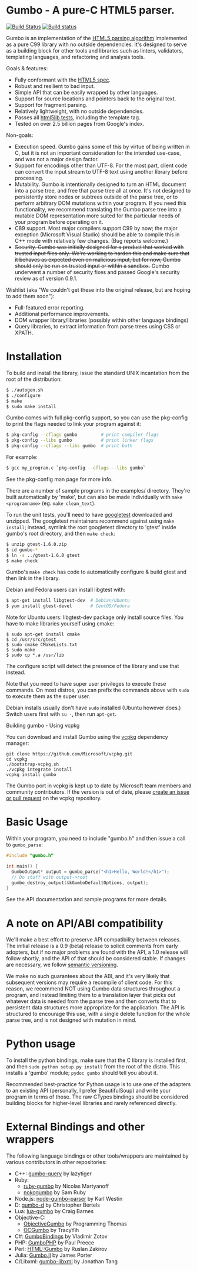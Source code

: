 Gumbo - A pure-C HTML5 parser.
============

[![Build Status](https://travis-ci.org/google/gumbo-parser.svg?branch=master)](https://travis-ci.org/google/gumbo-parser) [![Build status](https://ci.appveyor.com/api/projects/status/k5xxn4bxf62ao2cp?svg=true)](https://ci.appveyor.com/project/nostrademons/gumbo-parser)

Gumbo is an implementation of the [HTML5 parsing algorithm][] implemented
as a pure C99 library with no outside dependencies.  It's designed to serve
as a building block for other tools and libraries such as linters,
validators, templating languages, and refactoring and analysis tools.

Goals & features:

* Fully conformant with the [HTML5 spec][].
* Robust and resilient to bad input.
* Simple API that can be easily wrapped by other languages.
* Support for source locations and pointers back to the original text.
* Support for fragment parsing.
* Relatively lightweight, with no outside dependencies.
* Passes all [html5lib tests][], including the template tag.
* Tested on over 2.5 billion pages from Google's index.

Non-goals:

* Execution speed.  Gumbo gains some of this by virtue of being written in
  C, but it is not an important consideration for the intended use-case, and
  was not a major design factor.
* Support for encodings other than UTF-8.  For the most part, client code
  can convert the input stream to UTF-8 text using another library before
  processing.
* Mutability.  Gumbo is intentionally designed to turn an HTML document into a
  parse tree, and free that parse tree all at once.  It's not designed to
  persistently store nodes or subtrees outside of the parse tree, or to perform
  arbitrary DOM mutations within your program.  If you need this functionality,
  we recommend translating the Gumbo parse tree into a mutable DOM
  representation more suited for the particular needs of your program before
  operating on it.
* C89 support.  Most major compilers support C99 by now; the major exception
  (Microsoft Visual Studio) should be able to compile this in C++ mode with
  relatively few changes.  (Bug reports welcome.)
* ~~Security.  Gumbo was initially designed for a product that worked with
  trusted input files only.  We're working to harden this and make sure that it
  behaves as expected even on malicious input, but for now, Gumbo should only be
  run on trusted input or within a sandbox.~~ Gumbo underwent a number of
  security fixes and passed Google's security review as of version 0.9.1.

Wishlist (aka "We couldn't get these into the original release, but are
hoping to add them soon"):

* Full-featured error reporting.
* Additional performance improvements.
* DOM wrapper library/libraries (possibly within other language bindings)
* Query libraries, to extract information from parse trees using CSS or XPATH.

Installation
============

To build and install the library, issue the standard UNIX incantation from
the root of the distribution:

```bash
$ ./autogen.sh
$ ./configure
$ make
$ sudo make install
```

Gumbo comes with full pkg-config support, so you can use the pkg-config to
print the flags needed to link your program against it:

```bash
$ pkg-config --cflags gumbo         # print compiler flags
$ pkg-config --libs gumbo           # print linker flags
$ pkg-config --cflags --libs gumbo  # print both
```

For example:

```bash
$ gcc my_program.c `pkg-config --cflags --libs gumbo`
```

See the pkg-config man page for more info.

There are a number of sample programs in the examples/ directory.  They're
built automatically by 'make', but can also be made individually with
`make <programname>` (eg. `make clean_text`).

To run the unit tests, you'll need to have [googletest][] downloaded and
unzipped.  The googletest maintainers recommend against using
`make install`; instead, symlink the root googletest directory to 'gtest'
inside gumbo's root directory, and then `make check`:

```bash
$ unzip gtest-1.6.0.zip
$ cd gumbo-*
$ ln -s ../gtest-1.6.0 gtest
$ make check
```

Gumbo's `make check` has code to automatically configure & build gtest and
then link in the library.

Debian and Fedora users can install libgtest with:

```bash
$ apt-get install libgtest-dev  # Debian/Ubuntu
$ yum install gtest-devel       # CentOS/Fedora
```

Note for Ubuntu users: libgtest-dev package only install source files.
You have to make libraries yourself using cmake:

    $ sudo apt-get install cmake
    $ cd /usr/src/gtest
    $ sudo cmake CMakeLists.txt
    $ sudo make
    $ sudo cp *.a /usr/lib

The configure script will detect the presence of the library and use that
instead.

Note that you need to have super user privileges to execute these commands.
On most distros, you can prefix the commands above with `sudo` to execute
them as the super user.

Debian installs usually don't have `sudo` installed (Ubuntu however does.)
Switch users first with `su -`, then run `apt-get`.

Building gumbo - Using vcpkg

You can download and install Gumbo using the [vcpkg](https://github.com/Microsoft/vcpkg) dependency manager:

    git clone https://github.com/Microsoft/vcpkg.git
    cd vcpkg
    ./bootstrap-vcpkg.sh
    ./vcpkg integrate install
    vcpkg install gumbo

The Gumbo port in vcpkg is kept up to date by Microsoft team members and community contributors. If the version is out of date, please [create an issue or pull request](https://github.com/Microsoft/vcpkg) on the vcpkg repository.

Basic Usage
===========

Within your program, you need to include "gumbo.h" and then issue a call to
`gumbo_parse`:

```C
#include "gumbo.h"

int main() {
  GumboOutput* output = gumbo_parse("<h1>Hello, World!</h1>");
  // Do stuff with output->root
  gumbo_destroy_output(&kGumboDefaultOptions, output);
}
```

See the API documentation and sample programs for more details.

A note on API/ABI compatibility
===============================

We'll make a best effort to preserve API compatibility between releases.
The initial release is a 0.9 (beta) release to solicit comments from early
adopters, but if no major problems are found with the API, a 1.0 release
will follow shortly, and the API of that should be considered stable.  If
changes are necessary, we follow [semantic versioning][].

We make no such guarantees about the ABI, and it's very likely that
subsequent versions may require a recompile of client code.  For this
reason, we recommend NOT using Gumbo data structures throughout a program,
and instead limiting them to a translation layer that picks out whatever
data is needed from the parse tree and then converts that to persistent
data structures more appropriate for the application.  The API is
structured to encourage this use, with a single delete function for the
whole parse tree, and is not designed with mutation in mind.

Python usage
============

To install the python bindings, make sure that the
C library is installed first, and then `sudo python setup.py install` from
the root of the distro.  This installs a 'gumbo' module; `pydoc gumbo`
should tell you about it.

Recommended best-practice for Python usage is to use one of the adapters to
an existing API (personally, I prefer BeautifulSoup) and write your program
in terms of those.  The raw CTypes bindings should be considered building
blocks for higher-level libraries and rarely referenced directly.

External Bindings and other wrappers
====================================

The following language bindings or other tools/wrappers are maintained by
various contributors in other repositories:

* C++: [gumbo-query] by lazytiger
* Ruby:
  * [ruby-gumbo] by Nicolas Martyanoff
  * [nokogumbo] by Sam Ruby
* Node.js: [node-gumbo-parser] by Karl Westin
* D: [gumbo-d] by Christopher Bertels
* Lua: [lua-gumbo] by Craig Barnes
* Objective-C:
  * [ObjectiveGumbo] by Programming Thomas
  * [OCGumbo] by TracyYih
* C#: [GumboBindings] by Vladimir Zotov
* PHP: [GumboPHP] by Paul Preece
* Perl: [HTML::Gumbo] by Ruslan Zakirov
* Julia: [Gumbo.jl] by James Porter
* C/Libxml: [gumbo-libxml] by Jonathan Tang

[gumbo-query]: https://github.com/lazytiger/gumbo-query
[ruby-gumbo]: https://github.com/nevir/ruby-gumbo
[nokogumbo]: https://github.com/rubys/nokogumbo
[node-gumbo-parser]: https://github.com/karlwestin/node-gumbo-parser
[gumbo-d]: https://github.com/bakkdoor/gumbo-d
[lua-gumbo]: https://github.com/craigbarnes/lua-gumbo
[OCGumbo]: https://github.com/tracy-e/OCGumbo
[ObjectiveGumbo]: https://github.com/programmingthomas/ObjectiveGumbo
[GumboBindings]: https://github.com/rgripper/GumboBindings
[GumboPHP]: https://github.com/BipSync/gumbo
[Gumbo.jl]: https://github.com/porterjamesj/Gumbo.jl
[gumbo-libxml]: https://github.com/nostrademons/gumbo-libxml

[HTML5 parsing algorithm]: http://www.whatwg.org/specs/web-apps/current-work/multipage/#auto-toc-12
[HTML5 spec]: http://www.whatwg.org/specs/web-apps/current-work/multipage/
[html5lib tests]: https://github.com/html5lib/html5lib-tests
[googletest]: https://code.google.com/p/googletest/
[semantic versioning]: http://semver.org/
[HTML::Gumbo]: https://metacpan.org/pod/HTML::Gumbo
